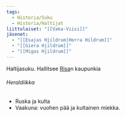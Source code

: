 ```yaml
---
tags:
  - Historia/Suku
  - Historia/Haltijat
liittolaiset: "[[Vaka-Viisi]]"
jäsenet:
  - "[[Esajas Hjildrum|Herra Hildrum]]"
  - "[[Giera Hjildrum]]"
  - "[[Migas Hjildrum]]"
---
```

Haltijasuku. Hallitsee [Risa](Risa.md)n kaupunkia
###### Heraldiikka
- Ruska ja kulta
- Vaakuna: vuohen pää ja kultainen miekka.